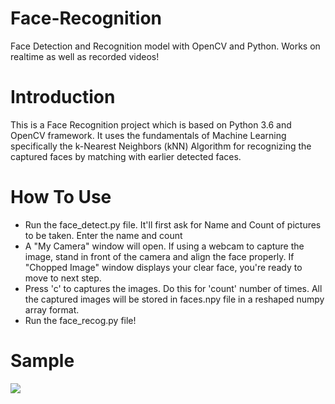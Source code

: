 # Face-Recognition
Face Detection and Recognition model with OpenCV and Python. Works on realtime as well as recorded videos!  

# Introduction
This is a Face Recognition project which is based on Python 3.6 and OpenCV framework. It uses the fundamentals of Machine Learning specifically the k-Nearest Neighbors (kNN) Algorithm for recognizing the captured faces by matching with earlier detected faces.

# How To Use
- Run the face_detect.py file. It'll first ask for Name and Count of pictures to be taken. Enter the name and count
- A "My Camera" window will open. If using a webcam to capture the image, stand in front of the camera and align the face properly. If "Chopped Image" window displays your clear face, you're ready to move to next step.
- Press 'c' to captures the images. Do this for 'count' number of times. All the captured images will be stored in faces.npy file in a reshaped numpy array format.
- Run the face_recog.py file!

# Sample

![](test.gif)

